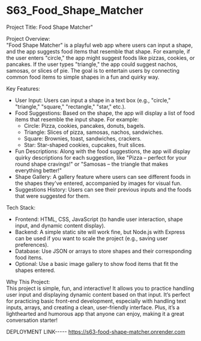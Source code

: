 # S63_Food_Shape_Matcher
Project Title: Food Shape Matcher"

Project Overview:  
"Food Shape Matcher" is a playful web app where users can input a shape, and the app suggests food items that resemble that shape. For example, if the user enters "circle," the app might suggest foods like pizzas, cookies, or pancakes. If the user types "triangle," the app could suggest nachos, samosas, or slices of pie. The goal is to entertain users by connecting common food items to simple shapes in a fun and quirky way.

Key Features:  
- User Input: Users can input a shape in a text box (e.g., "circle," "triangle," "square," "rectangle," "star," etc.).
- Food Suggestions: Based on the shape, the app will display a list of food items that resemble the input shape. For example:
    - Circle: Pizza, cookies, pancakes, donuts, bagels.
    - Triangle: Slices of pizza, samosas, nachos, sandwiches.
    - Square: Brownies, toast, sandwiches, crackers.
    - Star: Star-shaped cookies, cupcakes, fruit slices.
- Fun Descriptions: Along with the food suggestions, the app will display quirky descriptions for each suggestion, like "Pizza – perfect for your round shape cravings!" or "Samosas – the triangle that makes everything better!"
- Shape Gallery: A gallery feature where users can see different foods in the shapes they've entered, accompanied by images for visual fun.
- Suggestions History: Users can see their previous inputs and the foods that were suggested for them.

Tech Stack:  
- Frontend: HTML, CSS, JavaScript (to handle user interaction, shape input, and dynamic content display).
- Backend: A simple static site will work fine, but Node.js with Express can be used if you want to scale the project (e.g., saving user preferences).
- Database: Use JSON or arrays to store shapes and their corresponding food items.
- Optional: Use a basic image gallery to show food items that fit the shapes entered.

Why This Project:  
This project is simple, fun, and interactive! It allows you to practice handling user input and displaying dynamic content based on that input. It’s perfect for practicing basic front-end development, especially with handling text inputs, arrays, and creating a clean, user-friendly interface. Plus, it’s a lighthearted and humorous app that anyone can enjoy, making it a great conversation starter!





DEPLOYMENT LINK-----
https://s63-food-shape-matcher.onrender.com